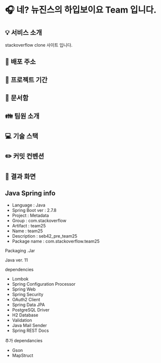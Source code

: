 # :headphones: 네? 뉴진스의 하입보이요 Team 입니다.

:bulb: 서비스 소개
-
stackoverflow clone 사이트 입니다.

:paperclip: 배포 주소
-

:calendar: 프로젝트 기간
-

:file_folder: 문서함
-

:family: 팀원 소개
-

:computer: 기술 스택
-

:pencil2: 커밋 컨벤션
-

:page_with_curl: 결과 화면
-

Java Spring info
-
- Language : Java
- Spring Boot ver : 2.7.8
- Project : Metadata
- Group : com.stackoverflow
- Artifact : team25
- Name : team25
- Description : seb42_pre_team25
- Package name :  com.stackoverflow.team25

Packaging
.Jar

Java ver.
11

dependencies
- Lombok
- Spring Configuration Processor
- Spring Web
- Spring Security
- OAuth2 Client
- Spring Data JPA
- PostgreSQL Driver
- H2 Database
- Validation
- Java Mail Sender
- Spring REST Docs

추가 dependancies
- Gson
- MapStruct
